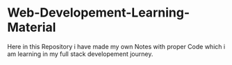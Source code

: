 # Web-Developement-Learning-Material
Here in this Repository i have made my own Notes with proper Code which i am learning in my full stack developement journey.
